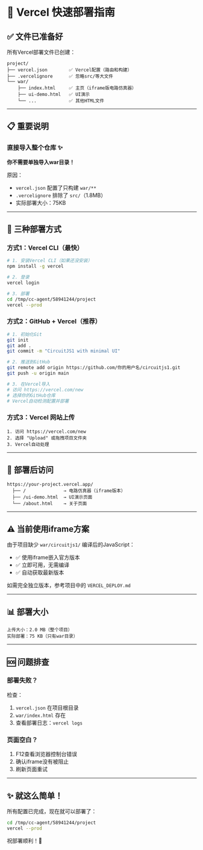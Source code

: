 # 🚀 Vercel 快速部署指南

## ✅ 文件已准备好

所有Vercel部署文件已创建：

```
project/
├── vercel.json        ✅ Vercel配置（路由和构建）
├── .vercelignore      ✅ 忽略src/等大文件
└── war/
    ├── index.html     ✅ 主页（iframe版电路仿真器）
    ├── ui-demo.html   ✅ UI演示
    └── ...            ✅ 其他HTML文件
```

---

## 📋 重要说明

### 直接导入整个仓库 ✨

**你不需要单独导入war目录！**

原因：
- `vercel.json` 配置了只构建 `war/**`
- `.vercelignore` 排除了 `src/`（1.8MB）
- 实际部署大小：75KB

---

## 🚀 三种部署方式

### 方式1：Vercel CLI（最快）

```bash
# 1. 安装Vercel CLI（如果还没安装）
npm install -g vercel

# 2. 登录
vercel login

# 3. 部署
cd /tmp/cc-agent/58941244/project
vercel --prod
```

### 方式2：GitHub + Vercel（推荐）

```bash
# 1. 初始化Git
git init
git add .
git commit -m "CircuitJS1 with minimal UI"

# 2. 推送到GitHub
git remote add origin https://github.com/你的用户名/circuitjs1.git
git push -u origin main

# 3. 在Vercel导入
# 访问 https://vercel.com/new
# 选择你的GitHub仓库
# Vercel自动检测配置并部署
```

### 方式3：Vercel 网站上传

```
1. 访问 https://vercel.com/new
2. 选择 "Upload" 或拖拽项目文件夹
3. Vercel自动处理
```

---

## 🎯 部署后访问

```
https://your-project.vercel.app/
  ├── /              → 电路仿真器（iframe版本）
  ├── /ui-demo.html  → UI演示页面
  └── /about.html    → 关于页面
```

---

## ⚠️ 当前使用iframe方案

由于项目缺少 `war/circuitjs1/` 编译后的JavaScript：
- ✅ 使用iframe嵌入官方版本
- ✅ 立即可用，无需编译
- ✅ 自动获取最新版本

如需完全独立版本，参考项目中的 `VERCEL_DEPLOY.md`

---

## 📊 部署大小

```
上传大小：2.0 MB（整个项目）
实际部署：75 KB（只有war目录）
```

---

## 🆘 问题排查

### 部署失败？

检查：
1. `vercel.json` 在项目根目录
2. `war/index.html` 存在
3. 查看部署日志：`vercel logs`

### 页面空白？

1. F12查看浏览器控制台错误
2. 确认iframe没有被阻止
3. 刷新页面重试

---

## ✨ 就这么简单！

所有配置已完成，现在就可以部署了：

```bash
cd /tmp/cc-agent/58941244/project
vercel --prod
```

祝部署顺利！🎉
